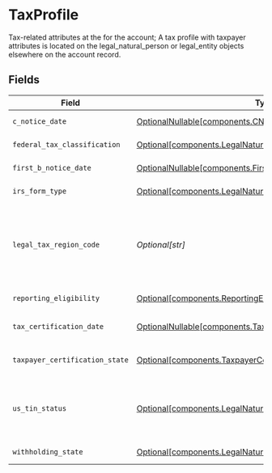 # TaxProfile

Tax-related attributes at the for the account; A tax profile with taxpayer attributes is located on the legal_natural_person or legal_entity objects elsewhere on the account record.


## Fields

| Field                                                                                                                                    | Type                                                                                                                                     | Required                                                                                                                                 | Description                                                                                                                              | Example                                                                                                                                  |
| ---------------------------------------------------------------------------------------------------------------------------------------- | ---------------------------------------------------------------------------------------------------------------------------------------- | ---------------------------------------------------------------------------------------------------------------------------------------- | ---------------------------------------------------------------------------------------------------------------------------------------- | ---------------------------------------------------------------------------------------------------------------------------------------- |
| `c_notice_date`                                                                                                                          | [OptionalNullable[components.CNoticeDate]](../../models/components/cnoticedate.md)                                                       | :heavy_minus_sign:                                                                                                                       | C Notice date.                                                                                                                           |                                                                                                                                          |
| `federal_tax_classification`                                                                                                             | [Optional[components.LegalNaturalPersonFederalTaxClassification]](../../models/components/legalnaturalpersonfederaltaxclassification.md) | :heavy_minus_sign:                                                                                                                       | Federal tax classification.                                                                                                              | C_CORPORATION                                                                                                                            |
| `first_b_notice_date`                                                                                                                    | [OptionalNullable[components.FirstBNoticeDate]](../../models/components/firstbnoticedate.md)                                             | :heavy_minus_sign:                                                                                                                       | Initial B Notice date.                                                                                                                   |                                                                                                                                          |
| `irs_form_type`                                                                                                                          | [Optional[components.LegalNaturalPersonIrsFormType]](../../models/components/legalnaturalpersonirsformtype.md)                           | :heavy_minus_sign:                                                                                                                       | IRS form type.                                                                                                                           | W_8                                                                                                                                      |
| `legal_tax_region_code`                                                                                                                  | *Optional[str]*                                                                                                                          | :heavy_minus_sign:                                                                                                                       | Legal tax region must be "US" if provided W-9, otherwise must be a non-US country.                                                       | US                                                                                                                                       |
| `reporting_eligibility`                                                                                                                  | [Optional[components.ReportingEligibility]](../../models/components/reportingeligibility.md)                                             | :heavy_minus_sign:                                                                                                                       | Tax reporting eligibility.                                                                                                               | ELIGIBLE                                                                                                                                 |
| `tax_certification_date`                                                                                                                 | [OptionalNullable[components.TaxCertificationDate]](../../models/components/taxcertificationdate.md)                                     | :heavy_minus_sign:                                                                                                                       | Tax Certification date.                                                                                                                  |                                                                                                                                          |
| `taxpayer_certification_state`                                                                                                           | [Optional[components.TaxpayerCertificationState]](../../models/components/taxpayercertificationstate.md)                                 | :heavy_minus_sign:                                                                                                                       | Taxpayer certification status.                                                                                                           | CERTIFIED                                                                                                                                |
| `us_tin_status`                                                                                                                          | [Optional[components.LegalNaturalPersonUsTinStatus]](../../models/components/legalnaturalpersonustinstatus.md)                           | :heavy_minus_sign:                                                                                                                       | United States Individual Taxpayer Identification Number (ITIN) status.                                                                   | PASSING                                                                                                                                  |
| `withholding_state`                                                                                                                      | [Optional[components.LegalNaturalPersonWithholdingState]](../../models/components/legalnaturalpersonwithholdingstate.md)                 | :heavy_minus_sign:                                                                                                                       | B/C Notice status.                                                                                                                       | FIRST_B_NOTICE_RECEIVED                                                                                                                  |